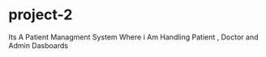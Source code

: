# project-2
Its A Patient Managment System Where i Am Handling Patient , Doctor and Admin Dasboards
